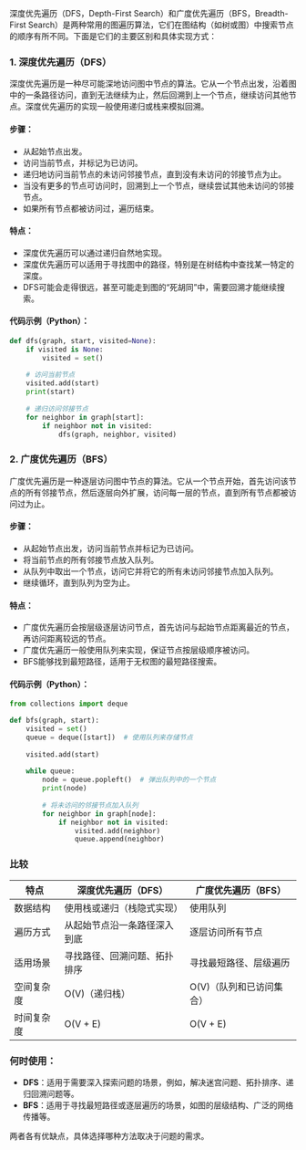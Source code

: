 深度优先遍历（DFS，Depth-First Search）和广度优先遍历（BFS，Breadth-First Search）是两种常用的图遍历算法，它们在图结构（如树或图）中搜索节点的顺序有所不同。下面是它们的主要区别和具体实现方式：

### 1. 深度优先遍历（DFS）

深度优先遍历是一种尽可能深地访问图中节点的算法。它从一个节点出发，沿着图中的一条路径访问，直到无法继续为止，然后回溯到上一个节点，继续访问其他节点。深度优先遍历的实现一般使用递归或栈来模拟回溯。

#### 步骤：
- 从起始节点出发。
- 访问当前节点，并标记为已访问。
- 递归地访问当前节点的未访问邻接节点，直到没有未访问的邻接节点为止。
- 当没有更多的节点可访问时，回溯到上一个节点，继续尝试其他未访问的邻接节点。
- 如果所有节点都被访问过，遍历结束。

#### 特点：
- 深度优先遍历可以通过递归自然地实现。
- 深度优先遍历可以适用于寻找图中的路径，特别是在树结构中查找某一特定的深度。
- DFS可能会走得很远，甚至可能走到图的“死胡同”中，需要回溯才能继续搜索。

#### 代码示例（Python）：

```python
def dfs(graph, start, visited=None):
    if visited is None:
        visited = set()
    
    # 访问当前节点
    visited.add(start)
    print(start)
    
    # 递归访问邻接节点
    for neighbor in graph[start]:
        if neighbor not in visited:
            dfs(graph, neighbor, visited)
```

### 2. 广度优先遍历（BFS）

广度优先遍历是一种逐层访问图中节点的算法。它从一个节点开始，首先访问该节点的所有邻接节点，然后逐层向外扩展，访问每一层的节点，直到所有节点都被访问过为止。

#### 步骤：
- 从起始节点出发，访问当前节点并标记为已访问。
- 将当前节点的所有邻接节点放入队列。
- 从队列中取出一个节点，访问它并将它的所有未访问邻接节点加入队列。
- 继续循环，直到队列为空为止。

#### 特点：
- 广度优先遍历会按层级逐层访问节点，首先访问与起始节点距离最近的节点，再访问距离较远的节点。
- 广度优先遍历一般使用队列来实现，保证节点按层级顺序被访问。
- BFS能够找到最短路径，适用于无权图的最短路径搜索。

#### 代码示例（Python）：

```python
from collections import deque

def bfs(graph, start):
    visited = set()
    queue = deque([start])  # 使用队列来存储节点
    
    visited.add(start)
    
    while queue:
        node = queue.popleft()  # 弹出队列中的一个节点
        print(node)
        
        # 将未访问的邻接节点加入队列
        for neighbor in graph[node]:
            if neighbor not in visited:
                visited.add(neighbor)
                queue.append(neighbor)
```

### 比较

| 特点         | 深度优先遍历（DFS）             | 广度优先遍历（BFS）               |
|--------------|--------------------------------|-----------------------------------|
| 数据结构     | 使用栈或递归（栈隐式实现）      | 使用队列                           |
| 遍历方式     | 从起始节点沿一条路径深入到底     | 逐层访问所有节点                   |
| 适用场景     | 寻找路径、回溯问题、拓扑排序     | 寻找最短路径、层级遍历             |
| 空间复杂度   | O(V)（递归栈）                   | O(V)（队列和已访问集合）           |
| 时间复杂度   | O(V + E)                         | O(V + E)                           |

### 何时使用：
- **DFS**：适用于需要深入探索问题的场景，例如，解决迷宫问题、拓扑排序、递归回溯问题等。
- **BFS**：适用于寻找最短路径或逐层遍历的场景，如图的层级结构、广泛的网络传播等。

两者各有优缺点，具体选择哪种方法取决于问题的需求。